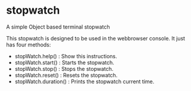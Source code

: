 # stopwatch

A simple Object based terminal stopwatch

This stopwatch is designed to be used in the webbrowser console.
It just has four methods:

 - stopWatch.help() : Show this instructions.
 - stopWatch.start()  : Starts the stopwatch.
 - stopWatch.stop()  : Stops the stopwatch.
 - stopWatch.reset()  : Resets the stopwatch.
 - stopWatch.duration()  : Prints the stopwatch current time.
